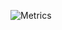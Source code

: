 ![Metrics](https://metrics.lecoq.io/Antlera?template=classic&repositories.forks=true&repositories.affiliations=owner%2C%20collaborator%2C%20organization%20member&stars=1&repositories=1&notable=1&activity=1&lines=1&base=header%2C%20activity%2C%20community%2C%20repositories%2C%20metadata&base.indepth=false&base.hireable=false&base.skip=false&repositories.batch=100&repositories.forks=true&repositories.affiliations=owner%2C%20collaborator%2C%20organization%20member&lines=false&lines.sections=base&lines.repositories.limit=4&lines.history.limit=1&stars=false&stars.limit=2&repositories=false&repositories.pinned=3&repositories.starred=0&repositories.random=0&repositories.order=featured%2C%20pinned%2C%20starred%2C%20random&notable=false&notable.from=organization&notable.repositories=false&notable.indepth=false&notable.types=commit&notable.self=false&activity=false&activity.limit=5&activity.load=300&activity.days=14&activity.visibility=all&activity.timestamps=false&activity.filter=all&config.timezone=Asia%2FHong_Kong)
